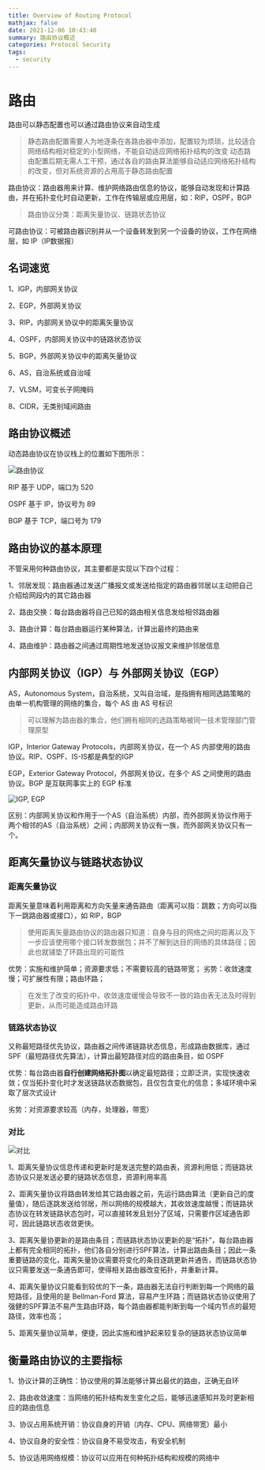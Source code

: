 ```yaml
---
title: Overview of Routing Protocol
mathjax: false
date: 2021-12-06 10:43:40
summary: 路由协议概述
categories: Protocol Security
tags:
  - security
---
```

# 路由

路由可以静态配置也可以通过路由协议来自动生成
> 静态路由配置需要人为地逐条在各路由器中添加，配置较为烦琐，比较适合网络结构相对稳定的小型网络，不能自动适应网络拓扑结构的改变
> 动态路由配置后期无需人工干预，通过各自的路由算法能够自动适应网络拓扑结构的改变，但对系统资源的占用高于静态路由配置

路由协议：路由器用来计算、维护网络路由信息的协议，能够自动发现和计算路由，并在拓扑变化时自动更新，工作在传输层或应用层，如：RIP，OSPF，BGP
> 路由协议分类：距离矢量协议、链路状态协议

可路由协议：可被路由器识别并从一个设备转发到另一个设备的协议，工作在网络层，如 IP（IP数据报）

## 名词速览

1、IGP，内部网关协议

2、EGP，外部网关协议

3、RIP，内部网关协议中的距离矢量协议

4、OSPF，内部网关协议中的链路状态协议

5、BGP，外部网关协议中的距离矢量协议

6、AS，自治系统或自治域

7、VLSM，可变长子网掩码

8、CIDR，无类别域间路由

## 路由协议概述

动态路由协议在协议栈上的位置如下图所示：

![路由协议](https://gitee.com/Butterflier/pictures/raw/master/20211201141135.png)

RIP 基于 UDP，端口为 520

OSPF 基于 IP，协议号为 89

BGP 基于 TCP，端口号为 179

## 路由协议的基本原理

不管采用何种路由协议，其主要都是实现以下四个过程：

1、邻居发现：路由器通过发送广播报文或发送给指定的路由器邻居以主动把自己介绍给网段内的其它路由器

2、路由交换：每台路由器将自己已知的路由相关信息发给相邻路由器

3、路由计算：每台路由器运行某种算法，计算出最终的路由来

4、路由维护：路由器之间通过周期性地发送协议报文来维护邻居信息

## 内部网关协议（IGP）与 外部网关协议（EGP）

AS，Autonomous System，自治系统，又叫自治域，是指拥有相同选路策略的由单一机构管理的网络的集合，每个 AS 由 AS 号标识
> 可以理解为路由器的集合，他们拥有相同的选路策略被同一技术管理部门管理原型

IGP，Interior Gateway Protocols，内部网关协议，在一个 AS 内部使用的路由协议。RIP、OSPF、IS-IS都是典型的IGP

EGP，Exterior Gateway Protocol，外部网关协议，在多个 AS 之间使用的路由协议。BGP 是互联网事实上的 EGP 标准

![IGP, EGP](https://gitee.com/Butterflier/pictures/raw/master/20211128170339.png)

区别：内部网关协议和作用于一个AS（自治系统）内部，而外部网关协议作用于两个相邻的AS（自治系统）之间；内部网关协议有一族，而外部网关协议只有一个。

## 距离矢量协议与链路状态协议

### 距离矢量协议

距离矢量意味着利用距离和方向矢量来通告路由（距离可以指：跳数；方向可以指下一跳路由器或接口），如 RIP，BGP
> 使用距离矢量路由协议的路由器只知道：自身与目的网络之间的距离以及下一步应该使用哪个接口转发数据包；并不了解到达目的网络的具体路径；因此也就铺垫了环路出现的可能性

优势：实施和维护简单；资源要求低；不需要较高的链路带宽；
劣势：收敛速度慢；可扩展性有限；路由环路；
> 在发生了改变的拓扑中，收敛速度缓慢会导致不一致的路由表无法及时得到更新，从而可能造成路由环路

### 链路状态协议

又称最短路径优先协议，路由器之间传递链路状态信息，形成路由数据库，通过SPF（最短路径优先算法），计算出最短路径对应的路由条目，如 OSPF

优势：每台路由器**自行创建网络拓扑图**以确定最短路径；立即泛洪，实现快速收敛；仅当拓扑变化时才发送链路状态数据包，且仅包含变化的信息；多域环境中采取了层次式设计

劣势：对资源要求较高（内存，处理器，带宽）

### 对比

![对比](https://gitee.com/Butterflier/pictures/raw/master/20211128171046.png)

1、距离矢量协议信息传递和更新时是发送完整的路由表，资源利用低；而链路状态协议只是发送必要的链路状态信息，资源利用率高

2、距离矢量协议将路由转发给其它路由器之前，先运行路由算法（更新自己的度量值），随后逐跳发送给邻居，所以网络的规模越大，其收敛速度越慢；而链路状态协议在转发链路状态包时，可以直接转发且划分了区域，只需要作区域通告即可，因此链路状态收敛更快。

3、距离矢量协更新的是路由条目；而链路状态协议更新的是“拓扑”，每台路由器上都有完全相同的拓扑，他们各自分别进行SPF算法，计算出路由条目；因此一条重要链路的变化，距离矢量协议需要将变化的条目逐跳更新并通告，而链路状态协议只需要发送一条通告即可，使得相关路由器改变拓扑，并重新计算。

4、距离矢量协议只能看到较优的下一条，路由器无法自行判断到每一个网络的最短路径，且使用的是 Bellman-Ford 算法，容易产生环路；而链路状态协议使用了强健的SPF算法不易产生路由环路，每个路由器都能判断到每一个域内节点的最短路径，效率也高；

5、距离矢量协议简单，便捷，因此实施和维护起来较复杂的链路状态协议简单

## 衡量路由协议的主要指标

1、协议计算的正确性：协议使用的算法能够计算出最优的路由，正确无自环

2、路由收敛速度：当网络的拓扑结构发生变化之后，能够迅速感知并及时更新相应的路由信息

3、协议占用系统开销：协议自身的开销（内存、CPU、网络带宽）最小

4、协议自身的安全性：协议自身不易受攻击，有安全机制

5、协议适用网络规模：协议可以应用在何种拓扑结构和规模的网络中
